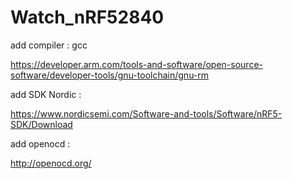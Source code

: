 # Watch_nRF52840
add compiler : gcc

https://developer.arm.com/tools-and-software/open-source-software/developer-tools/gnu-toolchain/gnu-rm

add SDK Nordic :

https://www.nordicsemi.com/Software-and-tools/Software/nRF5-SDK/Download

add openocd :

http://openocd.org/


